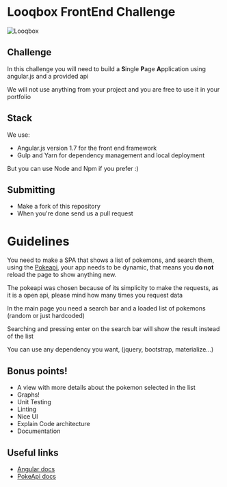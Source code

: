# Looqbox FrontEnd Challenge
![Looqbox](https://github.com/looqbox/looqbox-frontend-challenge/blob/master/logo.png)

## Challenge
In this challenge you will need to build a **S**ingle **P**age **A**pplication using angular.js and a provided api

We will not use anything from your project and you are free to use it in your portfolio

## Stack
We use:
- Angular.js version 1.7 for the front end framework
- Gulp and Yarn for dependency management and local deployment

But you can use Node and Npm if you prefer :)

## Submitting
- Make a fork of this repository
- When you're done send us a pull request

# Guidelines
You need to make a SPA that shows a list of pokemons, and search them, using the [Pokeapi](https://pokeapi.co/), your app needs to be dynamic, that means you **do not** reload the page to show anything new.

The pokeapi was chosen because of its simplicity to make the requests, as it is a open api, please mind how many times you request data

In the main page you need a search bar and a loaded list of pokemons (random or just hardcoded)

Searching and pressing enter on the search bar will show the result instead of the list

You can use any dependency you want, (jquery, bootstrap, materialize...)

## Bonus points!
- A view with more details about the pokemon selected in the list
- Graphs!
- Unit Testing
- Linting
- Nice UI
- Explain Code architecture
- Documentation

## Useful links
- [Angular docs](https://docs.angularjs.org/api)
- [PokeApi docs](https://pokeapi.co/docs/v2.html)
